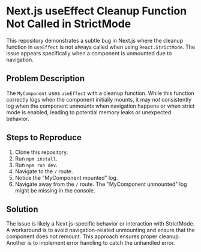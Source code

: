 # Next.js useEffect Cleanup Function Not Called in StrictMode

This repository demonstrates a subtle bug in Next.js where the cleanup function in `useEffect` is not always called when using `React.StrictMode`.  The issue appears specifically when a component is unmounted due to navigation.

## Problem Description

The `MyComponent` uses `useEffect` with a cleanup function.  While this function correctly logs when the component initially mounts, it may *not* consistently log when the component unmounts when navigation happens or when strict mode is enabled, leading to potential memory leaks or unexpected behavior. 

## Steps to Reproduce

1. Clone this repository.
2. Run `npm install`.
3. Run `npm run dev`.
4. Navigate to the `/` route.
5. Notice the "MyComponent mounted" log.
6. Navigate away from the `/` route. The "MyComponent unmounted" log might be missing in the console.

## Solution

The issue is likely a Next.js-specific behavior or interaction with StrictMode.  A workaround is to avoid navigation-related unmounting and ensure that the component does not remount.  This approach ensures proper cleanup.  Another is to implement error handling to catch the unhandled error.
